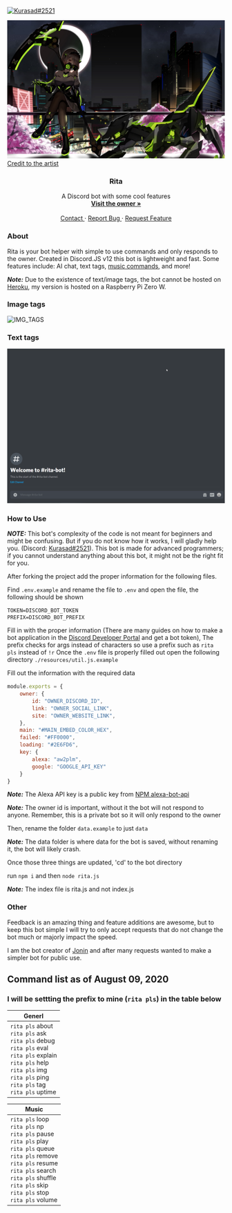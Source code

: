 [![Kurasad#2521](https://img.shields.io/badge/Creator-Kurasad%232521-%23ff0092)](https://twitter.com/iKurasad) 

<p>
  <a href="https://github.com/DPulavarthy/rita" target="_blank">
    <img src="assets/rita.png" alt="Logo">
    <a href="https://www.pixiv.net/en/users/6831531">Credit to the artist</a>
  </a>

  <h3 align="center"> Rita </h3>
  <p align="center">
    A Discord bot with some cool features
    <br />
    <a href="https://kura.gq"><strong> Visit the owner » </strong></a>
    <br />
    <br />
    <a href="https://support.jonin.gq"> Contact </a>
    ·
    <a href="https://github.com/DPulavarthy/rita/issues"> Report Bug </a>
    ·
    <a href="https://github.com/DPulavarthy/rita/issues"> Request Feature </a>
  </p>
</p>

### About
Rita is your bot helper with simple to use commands and only responds to the owner. Created in Discord.JS v12 this bot is lightweight and fast. Some features include: AI chat, text tags, [music commands](https://github.com/eritislami/evobot), and more!

***Note:*** Due to the existence of text/image tags, the bot cannot be hosted on [Heroku](http://heroku.com/), my version is hosted on a Raspberry Pi Zero W.

### Image tags
![IMG_TAGS](assets/img_tags.gif)

### Text tags
![TEXT_TAGS](assets/text_tags.gif)

### How to Use
***NOTE:*** This bot's complexity of the code is not meant for beginners and might be confusing. But if you do not know how it works, I will gladly help you. (Discord: [Kurasad#2521](https://discord.com/users/476812566530883604)). This bot is made for advanced programmers; if you cannot understand anything about this bot, it might not be the right fit for you.

After forking the project add the proper information for the following files.

Find `.env.example` and rename the file to `.env` and open the file, the following should be shown
```
TOKEN=DISCORD_BOT_TOKEN
PREFIX=DISCORD_BOT_PREFIX
```
Fill in with the proper information (There are many guides on how to make a bot application in the [Discord Developer Portal](https://discord.com/developers/applications) and get a bot token), The prefix checks for args instead of characters so use a prefix such as `rita pls` instead of `!r`
Once the `.env` file is properly filled out open the following directory `./resources/util.js.example`

Fill out the information with the required data
```js
module.exports = {
    owner: {
        id: "OWNER_DISCORD_ID",
        link: "OWNER_SOCIAL_LINK",
        site: "OWNER_WEBSITE_LINK",
    },
    main: "#MAIN_EMBED_COLOR_HEX",
    failed: "#FF0000",
    loading: "#2E6FD6",
    key: {
        alexa: "aw2plm",
        google: "GOOGLE_API_KEY"
    }
}
```
***Note:*** The Alexa API key is a public key from [NPM alexa-bot-api](https://www.npmjs.com/package/alexa-bot-api)

***Note:*** The owner id is important, without it the bot will not respond to anyone. Remember, this is a private bot so it will only respond to the owner

Then, rename the folder `data.example` to just `data`

***Note:*** The data folder is where data for the bot is saved, without renaming it, the bot will likely crash.

Once those three things are updated, 'cd' to the bot directory

run `npm i` and then `node rita.js` 

***Note:*** The index file is rita.js and not index.js

### Other
Feedback is an amazing thing and feature additions are awesome, but to keep this bot simple I will try to only accept requests that do not change the bot much or majorly impact the speed.

I am the bot creator of [Jonin](https://top.gg/bot/662517805983334416) and after many requests wanted to make a simpler bot for public use.


## Command list as of August 09, 2020
### I will be settting the prefix to mine (`rita pls`) in the table below

| Generl |
|--------|
| `rita pls` about <br /> `rita pls` ask <br /> `rita pls` debug <br /> `rita pls` eval <br /> `rita pls` explain <br /> `rita pls` help <br /> `rita pls` img <br /> `rita pls` ping <br /> `rita pls` tag <br /> `rita pls` uptime |

| Music |
|-------|
| `rita pls` loop <br /> `rita pls` np <br /> `rita pls` pause <br /> `rita pls` play <br /> `rita pls` queue <br /> `rita pls` remove <br /> `rita pls` resume <br /> `rita pls` search <br /> `rita pls` shuffle <br /> `rita pls` skip <br /> `rita pls` stop <br /> `rita pls` volume |
